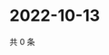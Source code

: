 # 2022-10-13

共 0 条

<!-- BEGIN WEIBO -->
<!-- 最后更新时间 Thu Oct 13 2022 09:53:59 GMT+0800 (China Standard Time) -->

<!-- END WEIBO -->
